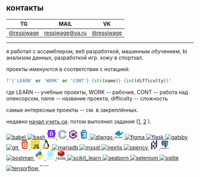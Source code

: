 ## контакты
|  TG         	| MAIL            	| VK         	|
|----------------------	|-----------------	|------------	|
| [@ressiwage](https://t.me/ressiwage) 	| [ressiwage@ya.ru](mailto:ressiwage@ya.ru) 	| [@ressiwage](https://vk.com/ressiwage) 	|
___
я работал с ассемблером, веб разработкой, машинным обучением, bi анализом данных, разработкой игр.
хожу в спортзал.


проекты именуются в соответствии с нотацией: 
```python
f"{'LEARN' or 'WORK' or 'CONT'}-{str(name)}-{int(difficulty)}"
```
где LEARN -- учебные проекты, WORK -- рабочие, CONT -- работа над опенсорсом, name -- название проекта, difficulty -- сложность 

самые интересные проекты -- см. в закреплённых.

недавно [начал учить си](https://github.com/ressiwage/LEARN-clang-stepik-course-5).
потом выполнил задания ([1](https://github.com/ressiwage/LEARN-sysprog-ms-5), [2](https://github.com/ressiwage/LEARN-sysprog-bash-5) ).

<p align="left">
 <a href="https://babeljs.io/" rel="noreferrer" target="_blank" title="babel">
  <img alt="babel" height="25" src="https://www.vectorlogo.zone/logos/babeljs/babeljs-icon.svg" width="25"/>
 </a>
 <a href="https://www.gnu.org/software/bash/" rel="noreferrer" target="_blank" title="bash">
  <img alt="bash" height="25" src="https://www.vectorlogo.zone/logos/gnu_bash/gnu_bash-icon.svg" width="25"/>
 </a>
 <a href="https://getbootstrap.com" rel="noreferrer" target="_blank" title="bootstrap">
  <img alt="bootstrap" height="25" src="https://raw.githubusercontent.com/devicons/devicon/master/icons/bootstrap/bootstrap-plain-wordmark.svg" width="25"/>
 </a>
 <a href="https://www.cprogramming.com/" rel="noreferrer" target="_blank" title="c">
  <img alt="c" height="25" src="https://raw.githubusercontent.com/devicons/devicon/master/icons/c/c-original.svg" width="25"/>
 </a>
 <a href="https://www.w3schools.com/cs/" rel="noreferrer" target="_blank" title="csharp">
  <img alt="csharp" height="25" src="https://raw.githubusercontent.com/devicons/devicon/master/icons/csharp/csharp-original.svg" width="25"/>
 </a>
 <a href="https://www.w3schools.com/css/" rel="noreferrer" target="_blank" title="css3">
  <img alt="css3" height="25" src="https://raw.githubusercontent.com/devicons/devicon/master/icons/css3/css3-original-wordmark.svg" width="25"/>
 </a>
 <a href="https://www.djangoproject.com/" rel="noreferrer" target="_blank" title="django">
  <img alt="django" height="25" src="https://cdn.worldvectorlogo.com/logos/django.svg" width="25"/>
 </a>
 <a href="https://www.docker.com/" rel="noreferrer" target="_blank" title="docker">
  <img alt="docker" height="25" src="https://raw.githubusercontent.com/devicons/devicon/master/icons/docker/docker-original-wordmark.svg" width="25"/>
 </a>
 <a href="https://www.figma.com/" rel="noreferrer" target="_blank" title="figma">
  <img alt="figma" height="25" src="https://www.vectorlogo.zone/logos/figma/figma-icon.svg" width="25"/>
 </a>
 <a href="https://flask.palletsprojects.com/" rel="noreferrer" target="_blank" title="flask">
  <img alt="flask" height="25" src="https://flask.palletsprojects.com/en/stable/_static/flask-logo.svg" width="25"/>
 </a>
 <a href="https://www.gatsbyjs.com/" rel="noreferrer" target="_blank" title="gatsby">
  <img alt="gatsby" height="25" src="https://www.vectorlogo.zone/logos/gatsbyjs/gatsbyjs-icon.svg" width="25"/>
 </a>
 <a href="https://git-scm.com/" rel="noreferrer" target="_blank" title="git">
  <img alt="git" height="25" src="https://www.vectorlogo.zone/logos/git-scm/git-scm-icon.svg" width="25"/>
 </a>
 <a href="https://www.w3.org/html/" rel="noreferrer" target="_blank" title="html5">
  <img alt="html5" height="25" src="https://raw.githubusercontent.com/devicons/devicon/master/icons/html5/html5-original-wordmark.svg" width="25"/>
 </a>
 <a href="https://developer.mozilla.org/en-US/docs/Web/JavaScript" rel="noreferrer" target="_blank" title="javascript">
  <img alt="javascript" height="25" src="https://raw.githubusercontent.com/devicons/devicon/master/icons/javascript/javascript-original.svg" width="25"/>
 </a>
 <a href="https://www.linux.org/" rel="noreferrer" target="_blank" title="linux">
  <img alt="linux" height="25" src="https://raw.githubusercontent.com/devicons/devicon/master/icons/linux/linux-original.svg" width="25"/>
 </a>
 <a href="https://mariadb.org/" rel="noreferrer" target="_blank" title="mariadb">
  <img alt="mariadb" height="25" src="https://www.vectorlogo.zone/logos/mariadb/mariadb-icon.svg" width="25"/>
 </a>
 <a href="https://www.microsoft.com/en-us/sql-server" rel="noreferrer" target="_blank" title="mssql">
  <img alt="mssql" height="25" src="https://www.svgrepo.com/show/303229/microsoft-sql-server-logo.svg" width="25"/>
 </a>
 <a href="https://nextjs.org/" rel="noreferrer" target="_blank" title="nextjs">
  <img alt="nextjs" height="25" src="https://cdn.worldvectorlogo.com/logos/nextjs-2.svg" width="25"/>
 </a>
 <a href="https://opencv.org/" rel="noreferrer" target="_blank" title="opencv">
  <img alt="opencv" height="25" src="https://www.vectorlogo.zone/logos/opencv/opencv-icon.svg" width="25"/>
 </a>
 <a href="https://pandas.pydata.org/" rel="noreferrer" target="_blank" title="pandas">
  <img alt="pandas" height="25" src="https://raw.githubusercontent.com/devicons/devicon/2ae2a900d2f041da66e950e4d48052658d850630/icons/pandas/pandas-original.svg" width="25"/>
 </a>
 <a href="https://www.postgresql.org" rel="noreferrer" target="_blank" title="postgresql">
  <img alt="postgresql" height="25" src="https://raw.githubusercontent.com/devicons/devicon/master/icons/postgresql/postgresql-original-wordmark.svg" width="25"/>
 </a>
 <a href="https://postman.com" rel="noreferrer" target="_blank" title="postman">
  <img alt="postman" height="25" src="https://www.vectorlogo.zone/logos/getpostman/getpostman-icon.svg" width="25"/>
 </a>
 <a href="https://www.python.org" rel="noreferrer" target="_blank" title="python">
  <img alt="python" height="25" src="https://raw.githubusercontent.com/devicons/devicon/master/icons/python/python-original.svg" width="25"/>
 </a>
 <a href="https://reactjs.org/" rel="noreferrer" target="_blank" title="react">
  <img alt="react" height="25" src="https://raw.githubusercontent.com/devicons/devicon/master/icons/react/react-original-wordmark.svg" width="25"/>
 </a>
 <a href="https://redis.io" rel="noreferrer" target="_blank" title="redis">
  <img alt="redis" height="25" src="https://raw.githubusercontent.com/devicons/devicon/master/icons/redis/redis-original-wordmark.svg" width="25"/>
 </a>
 <a href="https://scikit-learn.org/" rel="noreferrer" target="_blank" title="scikit_learn">
  <img alt="scikit_learn" height="25" src="https://upload.wikimedia.org/wikipedia/commons/0/05/Scikit_learn_logo_small.svg" width="25"/>
 </a>
 <a href="https://seaborn.pydata.org/" rel="noreferrer" target="_blank" title="seaborn">
  <img alt="seaborn" height="25" src="https://seaborn.pydata.org/_images/logo-mark-lightbg.svg" width="25"/>
 </a>
 <a href="https://www.selenium.dev" rel="noreferrer" target="_blank" title="selenium">
  <img alt="selenium" height="25" src="https://raw.githubusercontent.com/detain/svg-logos/780f25886640cef088af994181646db2f6b1a3f8/svg/selenium-logo.svg" width="25"/>
 </a>
 <a href="https://www.sqlite.org/" rel="noreferrer" target="_blank" title="sqlite">
  <img alt="sqlite" height="25" src="https://www.vectorlogo.zone/logos/sqlite/sqlite-icon.svg" width="25"/>
 </a>
 <a href="https://www.tensorflow.org" rel="noreferrer" target="_blank" title="tensorflow">
  <img alt="tensorflow" height="25" src="https://www.vectorlogo.zone/logos/tensorflow/tensorflow-icon.svg" width="25"/>
 </a>
 <a href="https://webpack.js.org" rel="noreferrer" target="_blank" title="webpack">
  <img alt="webpack" height="25" src="https://raw.githubusercontent.com/devicons/devicon/d00d0969292a6569d45b06d3f350f463a0107b0d/icons/webpack/webpack-original-wordmark.svg" width="25"/>
 </a>
</p>
